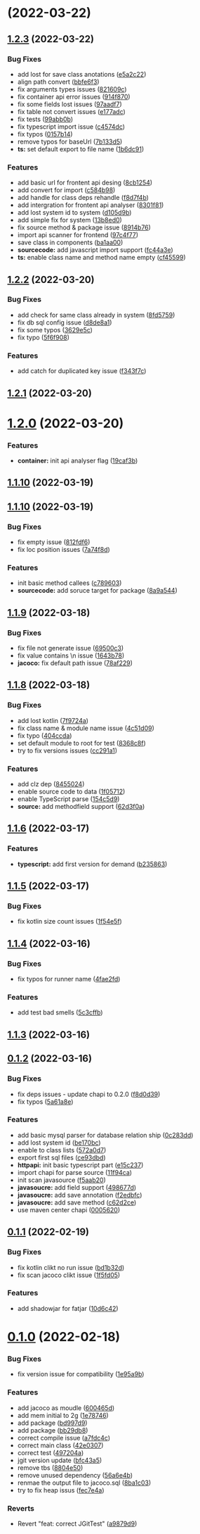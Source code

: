 # [](https://github.com/archguard/scanner/compare/v1.2.3...v) (2022-03-22)



## [1.2.3](https://github.com/archguard/scanner/compare/v1.2.2...v1.2.3) (2022-03-22)


### Bug Fixes

* add lost for save class anotations ([e5a2c22](https://github.com/archguard/scanner/commit/e5a2c22df460e9ff7fdd9f780a18e98dcd378bd2))
* align path convert ([bbfe6f3](https://github.com/archguard/scanner/commit/bbfe6f383da44258a335269cef38d9661db2c991))
* fix arguments types issues ([821609c](https://github.com/archguard/scanner/commit/821609cb4fc6da5763684ff918dd8c5e70c0b234))
* fix container api error issues ([914f870](https://github.com/archguard/scanner/commit/914f870bda6603053db28ee725aec37b5a04a609))
* fix some fields lost issues ([97aadf7](https://github.com/archguard/scanner/commit/97aadf78ddb27f1e9736084cb499306f5c5c11d1))
* fix table not convert issues ([e177adc](https://github.com/archguard/scanner/commit/e177adc81ffc4c0c32f48cb0db1736ec02dd7278))
* fix tests ([99abb0b](https://github.com/archguard/scanner/commit/99abb0bd0ccae43397e768f8f5b944bf13321945))
* fix typescript import issue ([c4574dc](https://github.com/archguard/scanner/commit/c4574dc9d98a1285165b48e0f7710cfb35ee2911))
* fix typos ([0157b14](https://github.com/archguard/scanner/commit/0157b143bd5fd8a761325f42901d6d32fd7c0ebd))
* remove typos for baseUrl ([7b133d5](https://github.com/archguard/scanner/commit/7b133d5b192f03d36c0cae4425abc5f551b71bb3))
* **ts:** set default export to file name ([1b6dc91](https://github.com/archguard/scanner/commit/1b6dc9199bc4b047dfb1b0a1c40a5a888e28acdd))


### Features

* add basic url for frontent api desing ([8cb1254](https://github.com/archguard/scanner/commit/8cb1254e67316a6430b6b396d41f9ca8afc9b98f))
* add convert for import ([c584b98](https://github.com/archguard/scanner/commit/c584b988013cffea1dcfe8e66355d62afeee596e))
* add handle for class deps rehandle ([f8d7f4b](https://github.com/archguard/scanner/commit/f8d7f4ba2f8bbeb7d95a28aab81b2a7454b837d6))
* add intergration for frontent api analyser ([8301f81](https://github.com/archguard/scanner/commit/8301f811f79af620e4c6c7ef9ad65339d3b7a16a))
* add lost system id to system ([d105d9b](https://github.com/archguard/scanner/commit/d105d9bdce8fe30a41579836a7cead2fab6b8ccc))
* add simple fix for system ([13b8ed0](https://github.com/archguard/scanner/commit/13b8ed091288f636872927e73a4ae081838ff4d6))
* fix source method & package issue ([8914b76](https://github.com/archguard/scanner/commit/8914b76c6cb39a35b5507731a4e7ddb97010bf9d))
* import api scanner for frontend ([97c4f77](https://github.com/archguard/scanner/commit/97c4f77c1e496607a15a0f62319f32fde2d80c7e))
* save class in components ([ba1aa00](https://github.com/archguard/scanner/commit/ba1aa00c8b89ec712c2cd49f3c88c95caca79afa))
* **sourcecode:** add javascript import support ([fc44a3e](https://github.com/archguard/scanner/commit/fc44a3ea809952f21db6a2e092a5037669842a06))
* **ts:** enable class name and method name empty ([cf45599](https://github.com/archguard/scanner/commit/cf45599715eca2f4f100ffffe2c5f76e3a10b795))



## [1.2.2](https://github.com/archguard/scanner/compare/v1.2.1...v1.2.2) (2022-03-20)


### Bug Fixes

* add check for same class already in system ([8fd5759](https://github.com/archguard/scanner/commit/8fd5759d0c3f8ce4fe522bddad5e0799e469883c))
* fix db sql config issue ([d8de8a1](https://github.com/archguard/scanner/commit/d8de8a1d503a2ecafaf48323c63be71df9dab35d))
* fix some typos ([3629e5c](https://github.com/archguard/scanner/commit/3629e5c8423235b9ee6cd9660fe04fc82c0f8153))
* fix typo ([5f6f908](https://github.com/archguard/scanner/commit/5f6f908fa28a9d006110297fff9931d2949eaf96))


### Features

* add catch for duplicated key issue ([f343f7c](https://github.com/archguard/scanner/commit/f343f7c6d3734a680db16380312489c743498348))



## [1.2.1](https://github.com/archguard/scanner/compare/v1.2.0...v1.2.1) (2022-03-20)



# [1.2.0](https://github.com/archguard/scanner/compare/v1.1.10...v1.2.0) (2022-03-20)


### Features

* **container:** init api analyser flag ([19caf3b](https://github.com/archguard/scanner/commit/19caf3bdc24c5e519e373eb8c226b3db66f579ea))



## [1.1.10](https://github.com/archguard/scanner/compare/1.1.10...v1.1.10) (2022-03-19)



## [1.1.10](https://github.com/archguard/scanner/compare/v1.1.9...1.1.10) (2022-03-19)


### Bug Fixes

* fix empty issue ([812fdf6](https://github.com/archguard/scanner/commit/812fdf611f81b836dae2963b7510407824efafc8))
* fix loc position issues ([7a74f8d](https://github.com/archguard/scanner/commit/7a74f8d7448f81d5d5218cbfc90ccea66af69206))


### Features

* init basic method callees ([c789603](https://github.com/archguard/scanner/commit/c789603e3a72a1851fc54aa2ca1e71338f5e769e))
* **sourcecode:** add soruce target for package ([8a9a544](https://github.com/archguard/scanner/commit/8a9a544d9b99d84223ec122184a6b383b4d9172c))



## [1.1.9](https://github.com/archguard/scanner/compare/v1.1.8...v1.1.9) (2022-03-18)


### Bug Fixes

* fix file not generate issue ([69500c3](https://github.com/archguard/scanner/commit/69500c343ffbca4e4841fb9cfbb0f5582bdeba55))
* fix value contains \n issue ([1643b78](https://github.com/archguard/scanner/commit/1643b7814ccfd16ad5ada814410fcd01049d1218))
* **jacoco:** fix default path issue ([78af229](https://github.com/archguard/scanner/commit/78af2291a5792e098cc3d88be8d11b46f1b1fee0))



## [1.1.8](https://github.com/archguard/scanner/compare/v1.1.6...v1.1.8) (2022-03-18)


### Bug Fixes

* add lost kotlin ([7f9724a](https://github.com/archguard/scanner/commit/7f9724a26472a66d9ed7f82e256261ce670b573d))
* fix class name & module name issue ([4c51d09](https://github.com/archguard/scanner/commit/4c51d095b32d095a4fe6016cb530ffdad9c1be34))
* fix typo ([404ccda](https://github.com/archguard/scanner/commit/404ccda542c001cf1cd68648972b89dbc81fe129))
* set default module to root for test ([8368c8f](https://github.com/archguard/scanner/commit/8368c8f16b4c1cc75dc2c86e91ea6ca9ed7ea817))
* try to fix versions issues ([cc291a1](https://github.com/archguard/scanner/commit/cc291a19a9af448a48dc874cdb0878095eb62a84))


### Features

* add clz dep ([8455024](https://github.com/archguard/scanner/commit/8455024279b73147d036c2943bc7fa02e1551be6))
* enable source code to data ([1f05712](https://github.com/archguard/scanner/commit/1f0571226e32444eff7104e2454625441b50a277))
* enable TypeScript parse ([154c5d9](https://github.com/archguard/scanner/commit/154c5d99e53737a8e64d4b2e5ff7c280b44735ea))
* **source:** add methodfield support ([62d3f0a](https://github.com/archguard/scanner/commit/62d3f0ad368a7cd36433568339c6197b461d3278))



## [1.1.6](https://github.com/archguard/scanner/compare/v1.1.5...v1.1.6) (2022-03-17)


### Features

* **typescript:** add first version for demand ([b235863](https://github.com/archguard/scanner/commit/b235863edb43783eec774fc5208f148576ee0d9d))



## [1.1.5](https://github.com/archguard/scanner/compare/v1.1.4...v1.1.5) (2022-03-17)


### Bug Fixes

* fix kotlin size count issues ([1f54e5f](https://github.com/archguard/scanner/commit/1f54e5f607e434f87ff702be7b02ed2afaa22454))



## [1.1.4](https://github.com/archguard/scanner/compare/v1.1.3...v1.1.4) (2022-03-16)


### Bug Fixes

* fix typos for runner name ([4fae2fd](https://github.com/archguard/scanner/commit/4fae2fd1bc32be0763de31ebe7c4f11be643f1d8))


### Features

* add test bad smells ([5c3cffb](https://github.com/archguard/scanner/commit/5c3cffbb3dee5f1669ba055c94cd4a0c02750f5f))



## [1.1.3](https://github.com/archguard/scanner/compare/v0.1.2...v1.1.3) (2022-03-16)



## [0.1.2](https://github.com/archguard/scanner/compare/v0.1.1...v0.1.2) (2022-03-16)


### Bug Fixes

* fix deps issues - update chapi to 0.2.0 ([f8d0d39](https://github.com/archguard/scanner/commit/f8d0d39984446b9894e0930b90099c6207141e4d))
* fix typos ([5a61a8e](https://github.com/archguard/scanner/commit/5a61a8e1e6d9fbf1894bf686ef11838aa1c81e1b))


### Features

* add basic mysql parser for database relation ship ([0c283dd](https://github.com/archguard/scanner/commit/0c283dd55b13717e83158cefbe9a51f44c6cbdac))
* add lost system id ([be170bc](https://github.com/archguard/scanner/commit/be170bcf096f3b1666029f9b76f05ec97711e5aa))
* enable to class lists ([572a0d7](https://github.com/archguard/scanner/commit/572a0d7dabf42803ecb1d191f351d8da3400d0c0))
* export first sql files ([ce93dbd](https://github.com/archguard/scanner/commit/ce93dbd3fe9fc6a768c11748a2e61586a805d880))
* **httpapi:** init basic typescript part ([e15c237](https://github.com/archguard/scanner/commit/e15c23772625dec61a8da1df2fc650a875c84060))
* import chapi for parse source ([11f94ca](https://github.com/archguard/scanner/commit/11f94cab93654014b250f3278c8d66e667fbfe96))
* init scan javasource ([f5aab20](https://github.com/archguard/scanner/commit/f5aab20b1ef9e01daa354d92af45f3363f3386ce))
* **javasoucre:** add field support ([498677d](https://github.com/archguard/scanner/commit/498677d69c08a561a8c6726779207fcf467cec01))
* **javasoucre:** add save annotation ([f2edbfc](https://github.com/archguard/scanner/commit/f2edbfc6db550818cbae5ee1e1d3a85e88fb5bd5))
* **javasoucre:** add save method ([c62d2ce](https://github.com/archguard/scanner/commit/c62d2ce8891dc4246d01d2ef271889b1eac734dc))
* use maven center chapi ([0005620](https://github.com/archguard/scanner/commit/000562031208673665c2d07fbe6dd46c1c604cfb))



## [0.1.1](https://github.com/archguard/scanner/compare/v0.1.0...v0.1.1) (2022-02-19)


### Bug Fixes

* fix kotlin clikt no run issue ([bd1b32d](https://github.com/archguard/scanner/commit/bd1b32da27b66de7820e8ed99d21acf67d9e7a6a))
* fix scan jacoco clikt issue ([1f5fd05](https://github.com/archguard/scanner/commit/1f5fd057550c81f537fa073d4973679c14be0cd5))


### Features

* add shadowjar for fatjar ([10d6c42](https://github.com/archguard/scanner/commit/10d6c4269c5312f50ae481f71e97ffb899b5d075))



# [0.1.0](https://github.com/archguard/scanner/compare/a7fdc4ce90dc0d97455fa18a4eb8ae65772f2ab5...v0.1.0) (2022-02-18)


### Bug Fixes

* fix version issue for compatibility ([1e95a9b](https://github.com/archguard/scanner/commit/1e95a9b6b45d9c1778de68e81a93b91a9566a89f))


### Features

* add jacoco as moudle ([600465d](https://github.com/archguard/scanner/commit/600465d148872e9fd8fdbadbff00bc23c4b9d6ac))
* add mem initial to 2g ([1e78746](https://github.com/archguard/scanner/commit/1e787463b2117e2d0b981bb267f9d9f25dffaa53))
* add package ([bd997d9](https://github.com/archguard/scanner/commit/bd997d94b2040c2b62d48eee56f4185ea12cbfed))
* add package ([bb29db8](https://github.com/archguard/scanner/commit/bb29db8047f83b162c09ea7443feefb66f2e8823))
* correct compile issue ([a7fdc4c](https://github.com/archguard/scanner/commit/a7fdc4ce90dc0d97455fa18a4eb8ae65772f2ab5))
* correct main class ([42e0307](https://github.com/archguard/scanner/commit/42e03075db203bdf9eb3a3ca8fed3419ba6b2ab6))
* correct test ([497204a](https://github.com/archguard/scanner/commit/497204a9050ee5cb5cb1d187b57fd50e1bc64471))
* jgit version update ([bfc43a5](https://github.com/archguard/scanner/commit/bfc43a5cad65a8e8d3ad13b437ad6410e704551b))
* remove tbs ([8804e50](https://github.com/archguard/scanner/commit/8804e50556199fd4cb4c82018a7ef5d5a94a8854))
* remove unused dependency ([56a6e4b](https://github.com/archguard/scanner/commit/56a6e4b4ce4c6eaaaf17f48ccb1a3efdbab99af1))
* renmae the output file to jacoco.sql ([8ba1c03](https://github.com/archguard/scanner/commit/8ba1c03d74a6893b534714db7a90643ea53ca4dd))
* try to fix heap issus ([fec7e4a](https://github.com/archguard/scanner/commit/fec7e4a79764654421ecf1ec741e9411414280c3))


### Reverts

* Revert "feat: correct JGitTest" ([a9879d9](https://github.com/archguard/scanner/commit/a9879d9af03072e4e39e55c99b470176c3c6310a))



